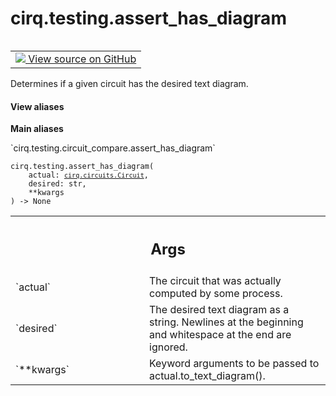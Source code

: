 <div itemscope itemtype="http://developers.google.com/ReferenceObject">
<meta itemprop="name" content="cirq.testing.assert_has_diagram" />
<meta itemprop="path" content="Stable" />
</div>

# cirq.testing.assert_has_diagram

<!-- Insert buttons and diff -->

<table class="tfo-notebook-buttons tfo-api" align="left">

<td>
  <a target="_blank" href="https://github.com/quantumlib/cirq/tree/master/cirq/testing/circuit_compare.py">
    <img src="https://www.tensorflow.org/images/GitHub-Mark-32px.png" />
    View source on GitHub
  </a>
</td>
</table>



Determines if a given circuit has the desired text diagram.

<section class="expandable">
  <h4 class="showalways">View aliases</h4>
  <p>
<b>Main aliases</b>
<p>`cirq.testing.circuit_compare.assert_has_diagram`</p>
</p>
</section>

<pre class="devsite-click-to-copy prettyprint lang-py tfo-signature-link">
<code>cirq.testing.assert_has_diagram(
    actual: <a href="../../cirq/circuits/Circuit.md"><code>cirq.circuits.Circuit</code></a>,
    desired: str,
    **kwargs
) -> None
</code></pre>



<!-- Placeholder for "Used in" -->


<!-- Tabular view -->
 <table class="responsive fixed orange">
<colgroup><col width="214px"><col></colgroup>
<tr><th colspan="2"><h2 class="add-link">Args</h2></th></tr>

<tr>
<td>
`actual`
</td>
<td>
The circuit that was actually computed by some process.
</td>
</tr><tr>
<td>
`desired`
</td>
<td>
The desired text diagram as a string. Newlines at the
beginning and whitespace at the end are ignored.
</td>
</tr><tr>
<td>
`**kwargs`
</td>
<td>
Keyword arguments to be passed to actual.to_text_diagram().
</td>
</tr>
</table>

